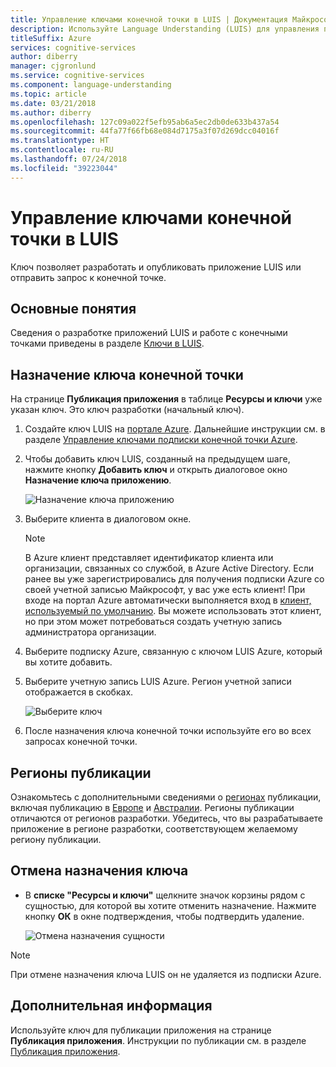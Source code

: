 ```yaml
---
title: Управление ключами конечной точки в LUIS | Документация Майкрософт
description: Используйте Language Understanding (LUIS) для управления программным API, конечными точками и внешними ключами.
titleSuffix: Azure
services: cognitive-services
author: diberry
manager: cjgronlund
ms.service: cognitive-services
ms.component: language-understanding
ms.topic: article
ms.date: 03/21/2018
ms.author: diberry
ms.openlocfilehash: 127c09a022f5efb95ab6a5ec2db0de633b437a54
ms.sourcegitcommit: 44fa77f66fb68e084d7175a3f07d269dcc04016f
ms.translationtype: HT
ms.contentlocale: ru-RU
ms.lasthandoff: 07/24/2018
ms.locfileid: "39223044"
---
```

# <a name="manage-your-luis-endpoint-keys"></a>Управление ключами конечной точки в LUIS
Ключ позволяет разработать и опубликовать приложение LUIS или отправить запрос к конечной точке. 

<a name="programmatic-key" ></a>
<a name="authoring-key" ></a>
<a name="endpoint-key" ></a>
<a name="use-endpoint-key-in-query" ></a>
<a name="api-usage-of-ocp-apim-subscription-key" ></a>
<a name="key-limits" ></a>
<a name="key-limit-errors" ></a>
## <a name="key-concepts"></a>Основные понятия
Сведения о разработке приложений LUIS и работе с конечными точками приведены в разделе [Ключи в LUIS](luis-concept-keys.md).

<a name="create-and-use-an-endpoint-key"></a>
## <a name="assign-endpoint-key"></a>Назначение ключа конечной точки
На странице **Публикация приложения** в таблице **Ресурсы и ключи** уже указан ключ. Это ключ разработки (начальный ключ). 

1. Создайте ключ LUIS на [портале Azure](https://portal.azure.com). Дальнейшие инструкции см. в разделе [Управление ключами подписки конечной точки Azure](luis-how-to-azure-subscription.md).
 
2. Чтобы добавить ключ LUIS, созданный на предыдущем шаге, нажмите кнопку **Добавить ключ** и открыть диалоговое окно **Назначение ключа приложению**. 

    ![Назначение ключа приложению](./media/luis-manage-keys/assign-key.png)
3. Выберите клиента в диалоговом окне. 
 
    > [!Note]
    > В Azure клиент представляет идентификатор клиента или организации, связанных со службой, в Azure Active Directory. Если ранее вы уже зарегистрировались для получения подписки Azure со своей учетной записью Майкрософт, у вас уже есть клиент! При входе на портал Azure автоматически выполняется вход в [клиент, используемый по умолчанию](https://docs.microsoft.com/azure/active-directory/develop/active-directory-howto-tenant). Вы можете использовать этот клиент, но при этом может потребоваться создать учетную запись администратора организации.

4. Выберите подписку Azure, связанную с ключом LUIS Azure, который вы хотите добавить.

5. Выберите учетную запись LUIS Azure. Регион учетной записи отображается в скобках. 

    ![Выберите ключ](./media/luis-manage-keys/assign-key-filled-out.png)

6. После назначения ключа конечной точки используйте его во всех запросах конечной точки. 

<!-- content moved to luis-reference-regions.md, need replacement links-->
<a name="regions-and-keys"></a>
<a name="publishing-to-europe"></a>
<a name="publishing-to-australia"></a>

## <a name="publishing-regions"></a>Регионы публикации
Ознакомьтесь с дополнительными сведениями о [регионах](luis-reference-regions.md) публикации, включая публикацию в [Европе](luis-reference-regions.md#publishing-to-europe) и [Австралии](luis-reference-regions.md#publishing-to-australia). Регионы публикации отличаются от регионов разработки. Убедитесь, что вы разрабатываете приложение в регионе разработки, соответствующем желаемому региону публикации.

## <a name="unassign-key"></a>Отмена назначения ключа

* В **списке "Ресурсы и ключи"** щелкните значок корзины рядом с сущностью, для которой вы хотите отменить назначение. Нажмите кнопку **ОК** в окне подтверждения, чтобы подтвердить удаление.
 
    ![Отмена назначения сущности](./media/luis-manage-keys/unassign-key.png)

> [!NOTE]
> При отмене назначения ключа LUIS он не удаляется из подписки Azure.

## <a name="next-steps"></a>Дополнительная информация

Используйте ключ для публикации приложения на странице **Публикация приложения**. Инструкции по публикации см. в разделе [Публикация приложения](luis-how-to-publish-app.md).